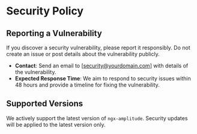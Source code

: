 # Security Policy

## Reporting a Vulnerability

If you discover a security vulnerability, please report it responsibly. Do not create an issue or post details about the vulnerability publicly.

- **Contact**: Send an email to [security@yourdomain.com] with details of the vulnerability.
- **Expected Response Time**: We aim to respond to security issues within 48 hours and provide a timeline for fixing the vulnerability.

## Supported Versions

We actively support the latest version of `ngx-amplitude`. Security updates will be applied to the latest version only.
